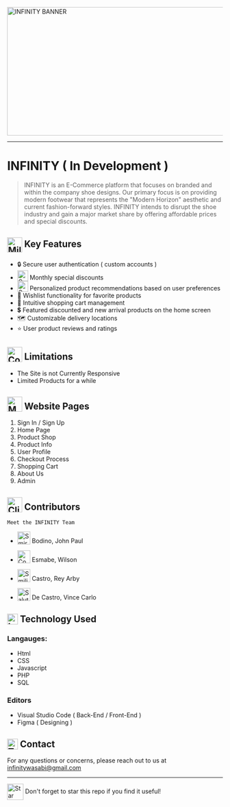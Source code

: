 
<img src="https://github.com/user-attachments/assets/ed77d0e1-071c-44cc-81fb-ccc551f0105f" alt="INFINITY BANNER" width="970" height="300"/>
<hr>

# INFINITY ( In Development )
> INFINITY is an E-Commerce platform that focuses on branded and within the company shoe designs. Our primary focus is on providing modern footwear that represents the "Modern Horizon" aesthetic and current fashion-forward styles. INFINITY intends to disrupt the shoe industry and gain a major market share by offering affordable prices and special discounts.

## <img src="https://raw.githubusercontent.com/Tarikul-Islam-Anik/Animated-Fluent-Emojis/master/Emojis/Travel%20and%20places/Milky%20Way.png" alt="Milky Way" width="35" height="35" style="vertical-align: middle"/> Key Features

- 🔒 Secure user authentication ( custom accounts )
- <img src="https://raw.githubusercontent.com/Tarikul-Islam-Anik/Animated-Fluent-Emojis/master/Emojis/Objects/Camera%20with%20Flash.png" alt="Camera with Flash" width="25" height="25" style="vertical-align: bottom" /> Monthly special discounts
- <img src="https://raw.githubusercontent.com/Tarikul-Islam-Anik/Animated-Fluent-Emojis/master/Emojis/Smilies/Green%20Heart.png" alt="Green Heart" width="25" height="25" style="vertical-align: bottom"/> Personalized product recommendations based on user preferences
- 💝 Wishlist functionality for favorite products
- 🧺 Intuitive shopping cart management
- 💲 Featured discounted and new arrival products on the home screen
- 🗺️ Customizable delivery locations
- ⭐ User product reviews and ratings

## <img src="https://raw.githubusercontent.com/Tarikul-Islam-Anik/Animated-Fluent-Emojis/master/Emojis/Travel%20and%20places/Comet.png" alt="Comet" width="35" height="35" style="vertical-align: bottom"/> Limitations
- The Site is not Currently Responsive
- Limited Products for a while

## <img src="https://raw.githubusercontent.com/Tarikul-Islam-Anik/Animated-Fluent-Emojis/master/Emojis/Objects/Mobile%20Phone.png" alt="Mobile Phone" width="35" height="35" style="vertical-align: bottom"/> Website Pages

1. Sign In / Sign Up
2. Home Page
3. Product Shop
4. Product Info
5. User Profile
6. Checkout Process
7. Shopping Cart
8. About Us
9. Admin 

## <img src="https://raw.githubusercontent.com/Tarikul-Islam-Anik/Animated-Fluent-Emojis/master/Emojis/Food/Clinking%20Beer%20Mugs.png" alt="Clinking Beer Mugs" width="35" height="35" style="vertical-align: bottom"/> Contributors
` Meet the INFINITY Team `
* <img src="https://raw.githubusercontent.com/Tarikul-Islam-Anik/Animated-Fluent-Emojis/master/Emojis/Smilies/Smirking%20Face.png" alt="Smirking Face" width="30" height="30" style="vertical-align: bottom" /> Bodino, John Paul

* <img src="https://raw.githubusercontent.com/Tarikul-Islam-Anik/Animated-Fluent-Emojis/master/Emojis/Smilies/Cowboy%20Hat%20Face.png" alt="Cowboy Hat Face" width="30" height="30" style="vertical-align: bottom" /> Esmabe, Wilson

* <img src="https://raw.githubusercontent.com/Tarikul-Islam-Anik/Animated-Fluent-Emojis/master/Emojis/Smilies/Smiling%20Face%20with%20Sunglasses.png" alt="Smiling Face with Sunglasses" width="30" height="30" style="vertical-align: bottom" /> Castro, Rey Arby

* <img src="https://raw.githubusercontent.com/Tarikul-Islam-Anik/Animated-Fluent-Emojis/master/Emojis/Smilies/Saluting%20Face.png" alt="Saluting Face" width="30" height="30" style="vertical-align: bottom" /> De Castro, Vince Carlo 
## <img src="https://raw.githubusercontent.com/Tarikul-Islam-Anik/Animated-Fluent-Emojis/master/Emojis/Objects/Laptop.png" alt="Laptop" width="25" height="25" style="vertical-align: bottom"/> Technology Used

### Langauges: 
* Html
* CSS
* Javascript
* PHP
* SQL

### Editors
* Visual Studio Code ( Back-End / Front-End )
* Figma ( Designing )

## <img src="https://raw.githubusercontent.com/Tarikul-Islam-Anik/Animated-Fluent-Emojis/master/Emojis/Objects/Telephone%20Receiver.png" alt="Telephone Receiver" width="25" height="25" style="vertical-align: bottom"/> Contact

For any questions or concerns, please reach out to us at infinitywasabi@gmail.com

<hr>

<img src="https://raw.githubusercontent.com/Tarikul-Islam-Anik/Animated-Fluent-Emojis/master/Emojis/Travel%20and%20places/Star.png" alt="Star" width="38" height="38" style="vertical-align: middle"/> Don't forget to star this repo if you find it useful!
